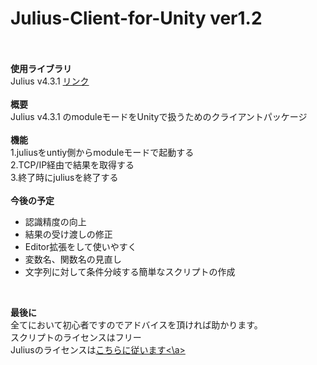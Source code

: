 <h1>Julius-Client-for-Unity ver1.2</h1>
<br>
<br>
<strong>使用ライブラリ</strong><br>
Julius v4.3.1 <a href = "http://julius.sourceforge.jp/">リンク</a><br>
<br>
<strong>概要</strong><br>
Julius v4.3.1 のmoduleモードをUnityで扱うためのクライアントパッケージ<br>
<br>
<strong>機能</strong><br>
1.juliusをuntiy側からmoduleモードで起動する<br>
2.TCP/IP経由で結果を取得する<br>
3.終了時にjuliusを終了する<br>
<br>
<strong>今後の予定</strong><br>
<ul>
<li>認識精度の向上</li>
<li>結果の受け渡しの修正</li>
<li>Editor拡張をして使いやすく</li>
<li>変数名、関数名の見直し</li>
<li>文字列に対して条件分岐する簡単なスクリプトの作成</li>
</ul>
<br>

<strong>最後に</strong><br>
全てにおいて初心者ですのでアドバイスを頂ければ助かります。<br>
スクリプトのライセンスはフリー<br>
Juliusのライセンスは<a href ="http://julius.sourceforge.jp/index.php?q=license.html">こちらに従います<\a>

